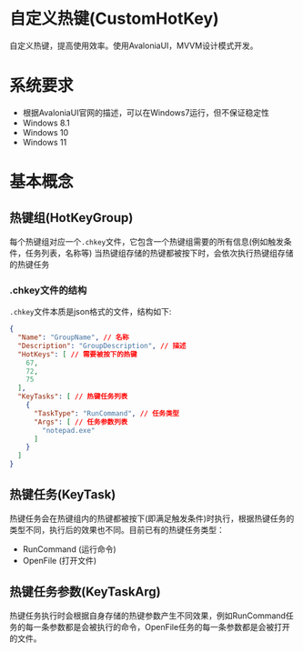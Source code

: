 # 自定义热键(CustomHotKey)
自定义热键，提高使用效率。使用AvaloniaUI，MVVM设计模式开发。
# 系统要求
* 根据AvaloniaUI官网的描述，可以在Windows7运行，但不保证稳定性
* Windows 8.1
* Windows 10
* Windows 11
# 基本概念
## 热键组(HotKeyGroup)
每个热键组对应一个`.chkey`文件，它包含一个热键组需要的所有信息(例如触发条件，任务列表，名称等) 当热键组存储的热键都被按下时，会依次执行热键组存储的热键任务
### .chkey文件的结构
`.chkey`文件本质是json格式的文件，结构如下:
```json
{
  "Name": "GroupName", // 名称
  "Description": "GroupDescription", // 描述
  "HotKeys": [ // 需要被按下的热键
    67,
    72,
    75
  ],
  "KeyTasks": [ // 热键任务列表
    {
      "TaskType": "RunCommand", // 任务类型
      "Args": [ // 任务参数列表
        "notepad.exe"
      ]
    }
  ]
}
```
## 热键任务(KeyTask)
热键任务会在热键组内的热键都被按下(即满足触发条件)时执行，根据热键任务的类型不同，执行后的效果也不同。目前已有的热键任务类型：
* RunCommand (运行命令)
* OpenFile (打开文件)
## 热键任务参数(KeyTaskArg)
热键任务执行时会根据自身存储的热键参数产生不同效果，例如RunCommand任务的每一条参数都是会被执行的命令，OpenFile任务的每一条参数都是会被打开的文件。
